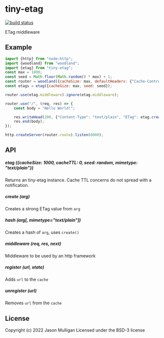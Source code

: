# tiny-etag

[![build status](https://secure.travis-ci.org/avoidwork/tiny-etag.svg)](http://travis-ci.org/avoidwork/tiny-etag)

ETag middleware

## Example
```javascript
import {http} from "node:http";
import {woodland} from "woodland";
import {etag} from "tiny-etag";
const max = 1000;
const seed = Math.floor(Math.random() * max) + 1;
const router = woodland({cacheSize: max, defaultHeaders: {"Cache-Control": "no-cache"}, seed: seed});
const etags = etag({cacheSize: max, seed: seed});

router.use(etag.middleware).ignore(etag.middleware);

router.use("/", (req, res) => {
	const body = "Hello World!";

	res.writeHead(200, {"Content-Type": "text/plain", "ETag": etag.create(body)});
	res.end(body);
});

http.createServer(router.route).listen(8000);
```

## API

##### etag ({cacheSize: 1000, cacheTTL: 0, seed: random, mimetype: "text/plain"})
Returns an tiny-etag instance. Cache TTL concerns do not spread with a notification.

##### create (arg)
Creates a strong ETag value from `arg`

##### hash (arg[, mimetype="text/plain"])
Creates a hash of `arg`, uses `create()`

##### middleware (req, res, next)
Middleware to be used by an http framework

##### register (url, state)
Adds `url` to the `cache`

##### unregister (url)
Removes `url` from the `cache`

## License
Copyright (c) 2022 Jason Mulligan
Licensed under the BSD-3 license
